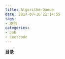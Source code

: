 ```yaml
---
title: Algorithm-Queue
date: 2017-07-16 21:14:55
tags: 
- 原创
categories: 
- Job
- Leetcode
---
```


__目录__

<!-- toc -->
<!--more-->

<!--

# 1 Question-000[★]

____

> 

```Java
```

-->
